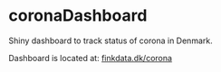 # coronaDashboard
Shiny dashboard to track status of corona in Denmark.

Dashboard is located at: [finkdata.dk/corona](https://finkdata.dk/corona)
